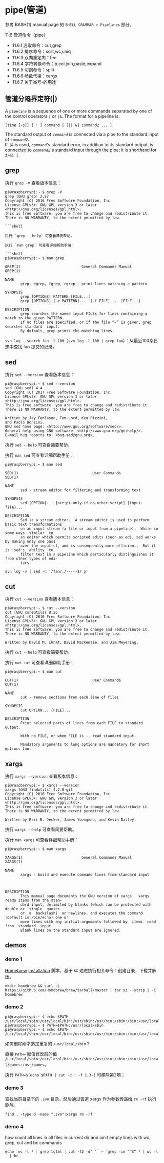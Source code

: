 
# pipe(管道)

参考 BASH(1) manual page 的 `SHELL GRAMMAR > Pipelines` 部分。

11.6 管道命令（pipe）

- 11.6.1 选取命令：cut,grep  
- 11.6.2 排序命令：sort,wc,uniq  
- 11.6.3 双向重定向：tee  
- 11.6.4 字符转换命令：tr,col,join,paste,expand  
- 11.6.5 切割命令：split  
- 11.6.6 参数代换：xargs  
- 11.6.7 关于减号-的用途  

## 管道分隔界定符(|)
A `pipeline` is a sequence of one or more commands separated by one of the control operators `|` or `|&`. The format for a pipeline is:

```shell
[time [-p]] [ ! ] command [ [|⎪|&] command2 ... ]
```

The standard output of *`command`* is connected via a pipe to the standard input of *`command2`*.  
If **`|&`** is used, *`command`*'s standard error, in addition to its standard output, is connected to *`command2`*'s standard input through the pipe; it is shorthand for `2>&1 |`.  

## grep
执行 `grep -V` 查看版本信息：

```shell
pi@raspberrypi:~ $ grep -V
grep (GNU grep) 2.27
Copyright (C) 2016 Free Software Foundation, Inc.
License GPLv3+: GNU GPL version 3 or later <http://gnu.org/licenses/gpl.html>.
This is free software: you are free to change and redistribute it.
There is NO WARRANTY, to the extent permitted by law.

```shell

执行 `grep --help` 可查看简要帮助。

执行 `man grep` 可查看详细帮助手册：

```shell
pi@raspberrypi:~ $ man grep

GREP(1)                            General Commands Manual                            GREP(1)

NAME
       grep, egrep, fgrep, rgrep - print lines matching a pattern

SYNOPSIS
       grep [OPTIONS] PATTERN [FILE...]
       grep [OPTIONS] [-e PATTERN]...  [-f FILE]...  [FILE...]

DESCRIPTION
       grep searches the named input FILEs for lines containing a match to the given PATTERN.
       If no files are specified, or if the file “-” is given, grep searches standard  input.
       By default, grep prints the matching lines.
```

`svn log --search fan -l 100`（`svn log -l 100 | grep fan`）：从最近100条日志中查找 fan 提交的记录。  

## sed
执行 `sed --version` 查看版本信息：

```shell
pi@raspberrypi:~ $ sed --version
sed (GNU sed) 4.4
Copyright (C) 2017 Free Software Foundation, Inc.
License GPLv3+: GNU GPL version 3 or later <http://gnu.org/licenses/gpl.html>.
This is free software: you are free to change and redistribute it.
There is NO WARRANTY, to the extent permitted by law.

Written by Jay Fenlason, Tom Lord, Ken Pizzini,
and Paolo Bonzini.
GNU sed home page: <http://www.gnu.org/software/sed/>.
General help using GNU software: <http://www.gnu.org/gethelp/>.
E-mail bug reports to: <bug-sed@gnu.org>.
```

执行 `sed --help` 可查看简要帮助。

执行 `man sed` 可查看详细帮助手册：

```shell
pi@raspberrypi:~ $ man sed

SED(1)                                  User Commands                                  SED(1)

NAME
       sed - stream editor for filtering and transforming text

SYNOPSIS
       sed [OPTION]... {script-only-if-no-other-script} [input-file]...

DESCRIPTION
       Sed is a stream editor.  A stream editor is used to perform basic text transformations
       on an input stream (a file or input from a pipeline).  While in some ways  similar  to
       an editor which permits scripted edits (such as ed), sed works by making only one pass
       over the input(s), and is consequently more efficient.  But it  is  sed's  ability  to
       filter text in a pipeline which particularly distinguishes it from other types of edi‐
       tors.

```

`svn log -v | sed -n '/fan/,/-----$/ p'` 

## cut
执行 `cut --version` 查看版本信息：

```shell
pi@raspberrypi:~ $ cut --version
cut (GNU coreutils) 8.26
Copyright (C) 2016 Free Software Foundation, Inc.
License GPLv3+: GNU GPL version 3 or later <http://gnu.org/licenses/gpl.html>.
This is free software: you are free to change and redistribute it.
There is NO WARRANTY, to the extent permitted by law.

Written by David M. Ihnat, David MacKenzie, and Jim Meyering.
```

执行 `cut --help` 可查看简要帮助。

执行 `man cut` 可查看详细帮助手册：

```shell
pi@raspberrypi:~ $ man cut

CUT(1)                                  User Commands                                  CUT(1)

NAME
       cut - remove sections from each line of files

SYNOPSIS
       cut OPTION... [FILE]...

DESCRIPTION
       Print selected parts of lines from each FILE to standard output.

       With no FILE, or when FILE is -, read standard input.

       Mandatory arguments to long options are mandatory for short options too.
```

## xargs
执行 `xargs --version` 查看版本信息：

```shell
pi@raspberrypi:~ $ xargs --version
xargs (GNU findutils) 4.7.0-git
Copyright (C) 2016 Free Software Foundation, Inc.
License GPLv3+: GNU GPL version 3 or later <http://gnu.org/licenses/gpl.html>.
This is free software: you are free to change and redistribute it.
There is NO WARRANTY, to the extent permitted by law.

Written by Eric B. Decker, James Youngman, and Kevin Dalley.
```

执行 `xargs --help` 可查看简要帮助。

执行 `man xargs` 可查看详细帮助手册：

```shell
pi@raspberrypi:~ $ man xargs

XARGS(1)                           General Commands Manual                           XARGS(1)

NAME
       xargs - build and execute command lines from standard input



DESCRIPTION
       This manual page documents the GNU version of xargs.  xargs reads items from the stan‐
       dard input, delimited by blanks (which can be protected with double or  single  quotes
       or  a  backslash)  or newlines, and executes the command (default is /bin/echo) one or
       more times with any initial-arguments followed by  items  read  from  standard  input.
       Blank lines on the standard input are ignored.
```

## demos
### demo 1
[Homebrew](https://docs.brew.sh/) [Installation](https://docs.brew.sh/Installation.html) 脚本，基于 `&&` 递进执行相关命令：创建目录，下载并解压。

```shell
mkdir homebrew && curl -L https://github.com/Homebrew/brew/tarball/master | tar xz --strip 1 -C homebrew
```

### demo 2

```shell
pi@raspberrypi:~ $ echo $PATH
/usr/local/sbin:/usr/local/bin:/usr/sbin:/usr/bin:/sbin:/bin:/usr/local/games:/usr/games
pi@raspberrypi:~ $ PATH=$PATH:/usr/local/sbin
pi@raspberrypi:~ $ echo $PATH 
/usr/local/sbin:/usr/local/bin:/usr/sbin:/usr/bin:/sbin:/bin:/usr/local/games:/usr/games:/usr/local/sbin
```

如何删除刚才追加重复的 `/usr/local/sbin`？

直接 `PATH=` 赋值修改前的值 `/usr/local/sbin:/usr/local/bin:/usr/sbin:/usr/bin:/sbin:/bin:/usr/local/games:/usr/games`。

执行 `PATH=$(echo $PATH | cut -d : -f 1,3-)` 可移除第2项；

### demo 3
查找当前目录下的 `.svn` 目录，然后通过管道 xargs 作为参数传递给 `rm -rf` 执行删除。

```shell
find . -type d -name ".svn"|xargs rm -rf
```

### demo 4

how count all lines in all files in current dir and omit empty lines with wc, grep, cut and bc commands

```Shell
echo `wc -l * | grep total | cut -f2 -d’ ‘` – `grep -in “^$” * | wc -l ` | bc
```

